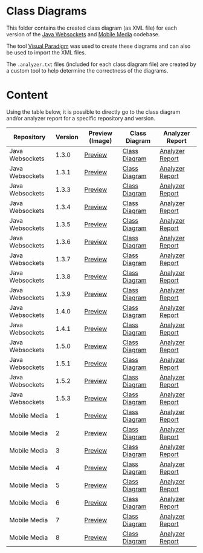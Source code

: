 # Class Diagrams
This folder contains the created class diagram (as XML file) for each version of the [Java Websockets](https://github.com/TooTallNate/Java-WebSocket) and [Mobile Media](https://github.com/julioserafim/MobileMedia) codebase. 

The tool [Visual Paradigm](https://www.visual-paradigm.com/) was used to create these diagrams and can also be used to import the XML files. 

The `.analyzer.txt` files (included for each class diagram file) are created by a custom tool to help determine the correctness of the diagrams.

# Content
Using the table below, it is possible to directly go to the class diagram and/or analyzer report for a specific repository and version.

| Repository | Version | Preview (Image) | Class Diagram  | Analyzer Report |
| --- | --- | ---  | --- | --- |            
| Java Websockets   | 1.3.0     | [Preview](./java-websockets/1.3.0/transparant.png) | [Class Diagram](./java-websockets/1.3.0/diagram.xml) | [Analyzer Report](./java-websockets/1.3.0/report.txt) |
| Java Websockets   | 1.3.1     | [Preview](./java-websockets/1.3.1/transparant.png) | [Class Diagram](./java-websockets/1.3.1/diagram.xml) | [Analyzer Report](./java-websockets/1.3.1/report.txt) |
| Java Websockets   | 1.3.3     | [Preview](./java-websockets/1.3.3/transparant.png) | [Class Diagram](./java-websockets/1.3.3/diagram.xml) | [Analyzer Report](./java-websockets/1.3.3/report.txt) |
| Java Websockets   | 1.3.4     | [Preview](./java-websockets/1.3.4/transparant.png) | [Class Diagram](./java-websockets/1.3.4/diagram.xml) | [Analyzer Report](./java-websockets/1.3.4/report.txt) |
| Java Websockets   | 1.3.5     | [Preview](./java-websockets/1.3.5/transparant.png) | [Class Diagram](./java-websockets/1.3.5/diagram.xml) | [Analyzer Report](./java-websockets/1.3.5/report.txt) |
| Java Websockets   | 1.3.6     | [Preview](./java-websockets/1.3.6/transparant.png) | [Class Diagram](./java-websockets/1.3.6/diagram.xml) | [Analyzer Report](./java-websockets/1.3.6/report.txt) |
| Java Websockets   | 1.3.7     | [Preview](./java-websockets/1.3.7/transparant.png) | [Class Diagram](./java-websockets/1.3.7/diagram.xml) | [Analyzer Report](./java-websockets/1.3.7/report.txt) |
| Java Websockets   | 1.3.8     | [Preview](./java-websockets/1.3.8/transparant.png) | [Class Diagram](./java-websockets/1.3.8/diagram.xml) | [Analyzer Report](./java-websockets/1.3.8/report.txt) |
| Java Websockets   | 1.3.9     | [Preview](./java-websockets/1.3.9/transparant.png) | [Class Diagram](./java-websockets/1.3.9/diagram.xml) | [Analyzer Report](./java-websockets/1.3.9/report.txt) |
| Java Websockets   | 1.4.0     | [Preview](./java-websockets/1.4.0/transparant.png) | [Class Diagram](./java-websockets/1.4.0/diagram.xml) | [Analyzer Report](./java-websockets/1.4.0/report.txt) |
| Java Websockets   | 1.4.1     | [Preview](./java-websockets/1.4.1/transparant.png) | [Class Diagram](./java-websockets/1.4.1/diagram.xml) | [Analyzer Report](./java-websockets/1.4.1/report.txt) |
| Java Websockets   | 1.5.0     | [Preview](./java-websockets/1.5.0/transparant.png) | [Class Diagram](./java-websockets/1.5.0/diagram.xml) | [Analyzer Report](./java-websockets/1.5.0/report.txt) |
| Java Websockets   | 1.5.1     | [Preview](./java-websockets/1.5.1/transparant.png) | [Class Diagram](./java-websockets/1.5.1/diagram.xml) | [Analyzer Report](./java-websockets/1.5.1/report.txt) |
| Java Websockets   | 1.5.2     | [Preview](./java-websockets/1.5.2/transparant.png) | [Class Diagram](./java-websockets/1.5.2/diagram.xml) | [Analyzer Report](./java-websockets/1.5.2/report.txt) |
| Java Websockets   | 1.5.3     | [Preview](./java-websockets/1.5.3/transparant.png) | [Class Diagram](./java-websockets/1.5.3/diagram.xml) | [Analyzer Report](./java-websockets/1.5.3/report.txt) |
| Mobile Media      | 1         | [Preview](./mobile-media/1/transparant.png)        | [Class Diagram](./mobile-media/1/diagram.xml)        | [Analyzer Report](./mobile-media/1/report.txt)        |
| Mobile Media      | 2         | [Preview](./mobile-media/2/transparant.png)        | [Class Diagram](./mobile-media/2/diagram.xml)        | [Analyzer Report](./mobile-media/2/report.txt)        |
| Mobile Media      | 3         | [Preview](./mobile-media/3/transparant.png)        | [Class Diagram](./mobile-media/3/diagram.xml)        | [Analyzer Report](./mobile-media/3/report.txt)        |
| Mobile Media      | 4         | [Preview](./mobile-media/4/transparant.png)        | [Class Diagram](./mobile-media/4/diagram.xml)        | [Analyzer Report](./mobile-media/4/report.txt)        |
| Mobile Media      | 5         | [Preview](./mobile-media/5/transparant.png)        | [Class Diagram](./mobile-media/5/diagram.xml)        | [Analyzer Report](./mobile-media/5/report.txt)        |
| Mobile Media      | 6         | [Preview](./mobile-media/6/transparant.png)        | [Class Diagram](./mobile-media/6/diagram.xml)        | [Analyzer Report](./mobile-media/6/report.txt)        |
| Mobile Media      | 7         | [Preview](./mobile-media/7/transparant.png)        | [Class Diagram](./mobile-media/7/diagram.xml)        | [Analyzer Report](./mobile-media/7/report.txt)        |
| Mobile Media      | 8         | [Preview](./mobile-media/8/transparant.png)        | [Class Diagram](./mobile-media/8/diagram.xml)        | [Analyzer Report](./mobile-media/8/report.txt)        |